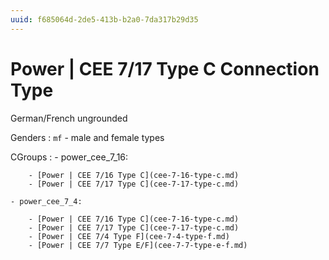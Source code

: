 ```yaml
---
uuid: f685064d-2de5-413b-b2a0-7da317b29d35
---
```

# Power | CEE 7/17 Type C Connection Type

German/French ungrounded

Genders
: `mf` - male and female types

CGroups
:   - power_cee_7_16:

        - [Power | CEE 7/16 Type C](cee-7-16-type-c.md)
        - [Power | CEE 7/17 Type C](cee-7-17-type-c.md)

    - power_cee_7_4:

        - [Power | CEE 7/16 Type C](cee-7-16-type-c.md)
        - [Power | CEE 7/17 Type C](cee-7-17-type-c.md)
        - [Power | CEE 7/4 Type F](cee-7-4-type-f.md)
        - [Power | CEE 7/7 Type E/F](cee-7-7-type-e-f.md)
